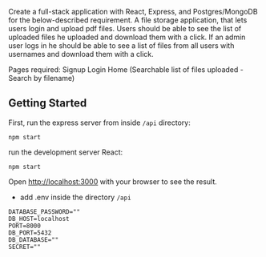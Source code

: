 Create a full-stack application with React, Express, and Postgres/MongoDB for the below-described requirement.
A file storage application, that lets users login and upload pdf files. Users should be able to see the list of uploaded files he uploaded and download them with a click. If an admin user logs in he should be able to see a list of files from all users with usernames and download them with a click.

Pages required:
Signup
Login
Home (Searchable list of files uploaded - Search by filename)

## Getting Started

First, run the express server from inside `/api` directory:

```
npm start
```

run the development server React:

```
npm start
```
Open [http://localhost:3000](http://localhost:3000) with your browser to see the result.

- add .env inside the directory `/api`
```DB_USER=""
DATABASE_PASSWORD=""
DB_HOST=localhost
PORT=8000
DB_PORT=5432
DB_DATABASE=""
SECRET=""
```





